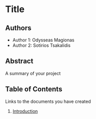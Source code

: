 # Title

## Authors

- Author 1: Odysseas Magionas
- Author 2: Sotirios Tsakalidis

## Abstract

A summary of your project

## Table of Contents

Links to the documents you have created

  1. [Introduction](https://github.com/kyrcha/soft-eng-assignment/blob/master/documentation/intro.md)
